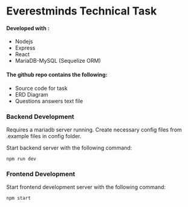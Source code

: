 # Everestminds Technical Task

#### Developed with :

- Nodejs
- Express
- React
- MariaDB-MySQL (Sequelize ORM)

#### The github repo contains the following:

- Source code for task
- ERD Diagram
- Questions answers text file

### Backend Development

Requires a mariadb server running. Create necessary config files from .example files in config folder.

Start backend server with the following command:

```
npm run dev
```

### Frontend Development

Start frontend development server with the following command:

```
npm start
```
